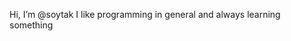 Hi, I’m @soytak
I like programming in general and always learning something

<!---
soytak/soytak is a ✨ special ✨ repository because its `README.md` (this file) appears on your GitHub profile.
You can click the Preview link to take a look at your changes.
--->

